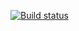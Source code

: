 [![Build status](https://ci.appveyor.com/api/projects/status/3clt4hv6p1gtgwhk?svg=true)](https://ci.appveyor.com/project/cranewf/postman-echo)
